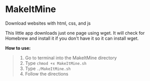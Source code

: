 MakeItMine
==========

Download websites with html, css, and js

This little app downloads just one page using wget. It will check for Homebrew and install it if you don't have it so it can install wget.

**How to use:**

> 1. Go to terminal into the MakeItMine directory
> 2. Type `chmod +x MakeItMine.sh`
> 3. Type `./MakeItMine.sh`
> 4. Follow the directions


